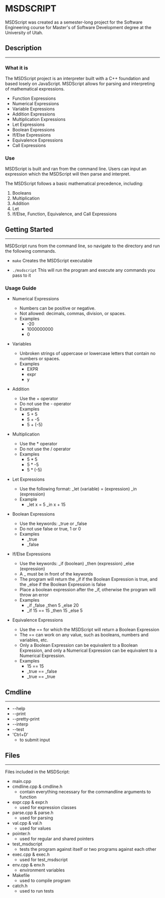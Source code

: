 # MSDSCRIPT

MSDScript was created as a semester-long project for the Software Engineering course for Master's of Software Development degree at the University of Utah. 

## Description
-----
### What it is

The MSDScript project is an interpreter built with a C++ foundation and based losely on JavaScript. MSDScript allows for parsing and interpreting of mathematical expressions. 
- Function Expressions
- Numerical Expressions
- Variable Expressions
- Addition Expressions
- Multiplication Expressions
- Let Expressions
- Boolean Expressions
- If/Else Expressions
- Equivalence Expressions
- Call Expressions

### Use

MSDScript is built and ran from the command line. Users can input an expression which the MSDScript will then parse and interpret. 

The MSDScript follows a basic mathematical precedence, including:
1. Booleans
2. Multiplication
3. Addition
4. Let
5. If/Else, Function, Equivalence, and Call Expressions

## Getting Started
-----
MSDScript runs from the command line, so navigate to the directory and run the following commands.

* `make`
Creates the MSDScript executable

* `./msdscript` 
This will run the program and execute any commands you pass to it

### Usage Guide

- Numerical Expressions
  - Numbers can be positive or negative. 
  - Not allowed: decimals, commas, division, or spaces.
  - Examples
    - -20
    - 1000000000
    - 0

- Variables
  - Unbroken strings of uppercase or lowercase letters that contain no numbers or spaces.
  - Examples 
    - EXPR
    - expr
    - y

- Addition
  - Use the + operator
  - Do not use the - operator
  - Examples
    - 5 + 5
    - 5 + -5
    - 5 + (-5)

- Multiplication
  - Use the * operator
  - Do not use the / operator
  - Examples
    - 5 * 5
    - 5 * -5
    - 5 * (-5)

- Let Expressions
  - Use the following format: _let (variable) = (expression) _in (expression)
  - Example
    - _let x = 5 _in x + 15

- Boolean Expressions
  - Use the keywords: _true or _false
  - Do not use false or true, 1 or 0
  - Examples
    - _true
    - _false

- If/Else Expressions
  - Use the keywords: _if (boolean) _then (expression) _else (expression)
  - A _ must be in front of the keywords
  - The program will return the _if if the Boolean Expression is true, and the _else if the Boolean Expression is false
  - Place a boolean expression after the _if, otherwise the program will throw an error
  - Examples
    - _if _false _then 5 _else 20
    - _if 15 == 15 _then 15 _else 5

- Equivalence Expressions
  - Use the == for which the MSDScript will return a Boolean Expression
  - The == can work on any value, such as booleans, numbers and variables, etc.
  - Only a Boolean Expression can be equivalent to a Boolean Expression, and only a Numerical Expression can be equivalent to a Numerical Expression.
  - Examples
    - 15 == 15
    - _true == _false 
    - _true == _true

## Cmdline 
-----

* --help
* --print
* --pretty-print
* --interp
* --test
* 'Ctrl+D'
    - to submit input
    
## Files
-----

Files included in the MSDScript:

- main.cpp
- cmdline.cpp & cmdline.h
    - contain everything necessary for the commandline arguments to function
- expr.cpp & expr.h
    - used for expression classes
- parse.cpp & parse.h
    - used for parsing
- val.cpp & val.h
    - used for values
- pointer.h
    - used for regular and shared pointers
- test_msdscript
    - tests the program against itself or two programs against each other
- exec.cpp & exec.h
    - used for test_msdscript 
- env.cpp & env.h
    - environment variables
- Makefile
    - used to compile program
- catch.h
    - used to run tests
